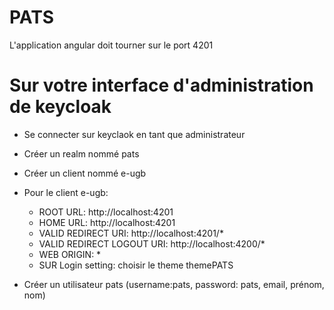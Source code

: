 # PATS
L'application angular doit tourner sur le port 4201 
# Sur votre interface d'administration de keycloak
- Se connecter sur keyclaok en tant que administrateur
- Créer un realm nommé pats
- Créer un client nommé e-ugb
- Pour le client e-ugb:
    - ROOT URL: http://localhost:4201
    - HOME URL: http://localhost:4201
    - VALID REDIRECT URI: http://localhost:4201/*
    - VALID REDIRECT LOGOUT URI: http://localhost:4200/*
    - WEB ORIGIN: *
    - SUR Login setting: choisir le theme themePATS

- Créer un utilisateur pats (username:pats, password: pats, email, prénom, nom)










